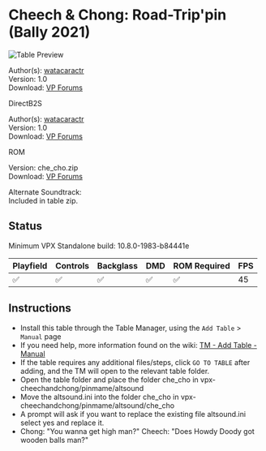﻿# Cheech & Chong: Road-Trip'pin (Bally 2021)

![Table Preview](../../images/vpx-cheech-chong-preview.jpg)

Author(s): [watacaractr](https://www.vpforums.org/index.php?showuser=89014)  
Version: 1.0  
Download: [VP Forums](https://www.vpforums.org/index.php?app=downloads&showfile=15975)

DirectB2S

Author(s): [watacaractr](https://www.vpforums.org/index.php?showuser=89014)  
Version: 1.0  
Download: [VP Forums](https://www.vpforums.org/index.php?app=downloads&showfile=15973)

ROM

Version: che_cho.zip  
Download: [VP Forums](https://www.vpforums.org/index.php?app=downloads&showfile=15971)

Alternate Soundtrack:  
Included in table zip.

## Status 

Minimum VPX Standalone build: 10.8.0-1983-b84441e

| Playfield | Controls | Backglass | DMD | ROM Required | FPS | 
|-----------|----------|-----------|-----|--------------|-----|
| :white_check_mark: | :white_check_mark: | :white_check_mark: | :white_check_mark: | :white_check_mark: | 45 |

## Instructions

- Install this table through the Table Manager, using the `Add Table` > `Manual` page
- If you need help, more information found on the wiki: [TM - Add Table - Manual](https://github.com/LegendsUnchained/vpx-standalone-alp4k/wiki/%5B04%5D-%F0%9F%A7%A1-TM-%E2%80%90-Other-Features#add-table---manual)
- If the table requires any additional files/steps, click `GO TO TABLE` after adding, and the TM will open to the relevant table folder.
- Open the table folder and place the folder che_cho in vpx-cheechandchong/pinmame/altsound
- Move the altsound.ini into the folder che_cho in vpx-cheechandchong/pinmame/altsound/che_cho
- A prompt will ask if you want to replace the existing file altsound.ini select yes and replace it.
- Chong: "You wanna get high man?"  Cheech: "Does Howdy Doody got wooden balls man?"

